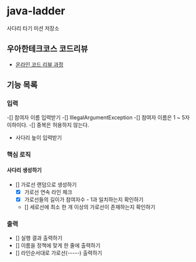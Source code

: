 # java-ladder

사다리 타기 미션 저장소

## 우아한테크코스 코드리뷰

- [온라인 코드 리뷰 과정](https://github.com/woowacourse/woowacourse-docs/blob/master/maincourse/README.md)

## 기능 목록

### 입력
-[] 참여자 이름 입력받기
  -[] IllegalArgumentException
    -[] 참여자 이름은 1 ~ 5자 이하이다. 
    -[] 중복은 허용하지 않는다. 
- 사다리 높이 입력받기

### 핵심 로직

#### 사다리 생성하기
- [] 가로선 랜덤으로 생성하기
  - [x] 가로선 연속 라인 체크
  - [x] 가로선들의 길이가 참여자수 - 1과 일치하는지 확인하기
  - [] 세로선에 최소 한 개 이상의 가로선이 존재하는지 확인하기

### 출력
- [] 실행 결과 출력하기
- [] 이름을 정책에 맞게 한 줄에 출력하기
- [] 라인순서대로 가로선(-----) 출력하기